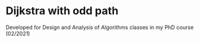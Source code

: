 # Dijkstra with odd path

Developed for Design and Analysis of Algorithms classes in my PhD course (02/2021)

